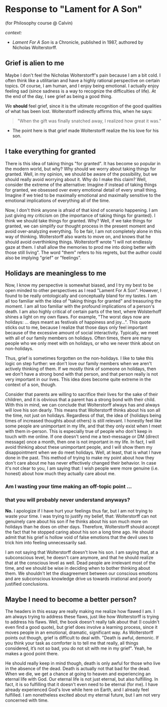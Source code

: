 
# Response to "Lament for A Son"
(for Philosophy course @ Calvin)

<i>context:</i>
* *Lament For A Son* is a Chronicle, published in 1987, authored by Nicholas Wolterstorff.

## Grief is alien to me
Maybe I don't feel the Nicholas Wolterstorff's pain because I am a bit cold. I often think like a utilitarian and have a highly rational perspective on certain topics. Of course, I am human, and I enjoy being emotional. I actually enjoy feeling sad (since sadness is a way to recognize the difficulties of life). At the end of the day, I see grief as being a good thing.

We **should** feel grief, since it is the ultimate recognition of the good qualities of what has been lost. Wolterstorff indirectly affirms this, when he says:
> "When the gift was finally snatched away, I realized how great it was."
* The point here is that grief made Wolterstorff realize the his love for his son.

## I take everything for granted
There is this idea of taking things "for granted". It has become so popular in the modern world, but why? Why should we worry about taking things for granted. Well, in my opinion, we should be aware of the possibility, but we should really avoid worrying about it. Why do I make this claim? Well, consider the extreme of the alternative: Imagine if instead of taking things for granted, we obsessed over every emotional detail of every small thing. Imagine if we tried to be maximally emotional and maximally sensitive to the emotional implications of everything all of the time.

Now, I don't think anyone is afraid of that kind of scenario happening. I am just giving my criticism on {the importance of taking things for granted}. I think we should take things for granted. Why? Well, if we take things for granted, we can simplify our thought process in the present moment and avoid over-analyzing everything. To be fair, I am not completely alone in this way of thinking. Wolterstorff also wants to move on, and knows that he should avoid overthinking things. Wolterstorff wrote "I will not endlessly gaze at them. I shall allow the memories to prod me into doing better with those still living". The word "them" refers to his regrets, but the author could also be implying "grief" or "feelings".

## Holidays are meaningless to me
Now, I know my perspective is somewhat biased, and I try my best to be open minded to other perspectives as I read "Lament For A Son". However, I found to be really ontologically and conceptually bland for my tastes. I am all too familiar with the idea of "taking things for granted" and treasuring the moment. I am all too familiar with the profound implications of a person's death. I am also highly critical of certain parts of the text, where Wolsterhoff shines a light on my own flaws. For example, "The worst days now are holidays: ... days meant as festivals of happiness and joy...". This quote sticks out to me, because I realize that those days only feel important because of the excessive amount of social interactivity. Typically, we meet with all of our family members on holidays. Often times, there are many people who we only meet with on holidays, or who we never think about on non-holidays.

Thus, grief is sometimes forgotten on the non-holidays. I like to take this logic on step further: we don't love our family members when we aren't actively thinking of them. If we mostly think of someone on holidays, then we don't have a strong bond with that person, and that person really is not very important in our lives. This idea does become quite extreme in the context of a son, though.

Consider that parents are willing to sacrifice their lives for the sake of their children, and it is obvious that a parent has a strong bond with their child. With this in mind, we can conclude that Wolterstorff always has and always will love his son dearly. This means that Wolterstorff thinks about his son all the time, not just on holidays. Regardless of that, the idea of {holidays being times of increased thoughts about others} is still relevant. I honestly feel like some people are unimportant in my life, and that they only exist when I meet with them in-person. This is especially true of people who don't keep in touch with me online. If one doesn't send me a text-message or DM (direct message) once a month, then one is not important in my life. In fact, I will avoid thinking about these unimportant people, and I will show them my disappointment when we do meet holidays. Well, at least, that is what I have done in the past. This method of trying to make my point about how they don't care about me has never effectively changed their behavior. In case it's not clear to you, I am saying that: I wish people were more genuine (i.e. honest) about how much they actually care about me.

### Am I wasting your time making an off-topic point ...
### that you will probably never understand anyways?

**No.** I apologize if I have hurt your feelings thus far, but I am not trying to waste your time. I was trying to justify my belief, that: Wolterstorff can not genuinely care about his son if he thinks about his son much more on holidays than he does on other days. Therefore, Wolterstorff should accept the fact that he stopped caring about his son a long time ago. He should admit that his grief is hollow void of false emotions that the devil uses to trick him into feeling unnecessarily sad.

I am not saying that Wolterstorff doesn't love his son. I am saying that, at a subconscious level, he doesn't care anymore, and that he should realize that at the conscious level as well. Dead people are irrelevant most of the time, and we should be wise in deciding when to bother thinking about them. We shouldn't let the disagreement between our conscious emotions and are subconscious knowledge drive us towards irrational and poorly justified conclusions.

## Maybe I need to become a better person?
The headers in this essay are really making me realize how flawed I am. I am always trying to address these flaws, just like how Wolterstorff is trying to address his flaws. Well, the book doesn't really talk about that (I couldn't even find a good quote), but grief does involve a learning process, since it moves people in an emotional, dramatic, significant way. As Wolterstorff points out though, grief is difficult to deal with. "Death is awful, demonic. If you think your task as comforter is to tell me that really, all things considered, it’s not so bad, you do not sit with me in my grief". Yeah, he makes a good point there.

He should really keep in mind though, death is only awful for those who live in the absence of the dead. Death is actually not that bad for the dead. When we die, we get a chance at going to heaven and experiencing an eternal life with God. Our eternal life is not just eternal, but also fulfilling. In fact, it is so fulfilling that it doesn't even need to be eternal (for me). I have already experienced God's love while here on Earth, and I already feel fulfilled. I am nonetheless excited about my eternal future, but I am not very concerned with time.




